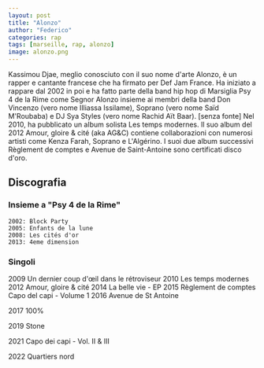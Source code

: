 ```yaml
---
layout: post
title: "Alonzo"
author: "Federico"
categories: rap
tags: [marseille, rap, alonzo]
image: alonzo.png
---
```


Kassimou Djae, meglio conosciuto con il suo nome d'arte Alonzo, è un rapper e cantante francese che ha firmato per Def Jam France. Ha iniziato a rappare dal 2002 in poi e ha fatto parte della band hip hop di Marsiglia Psy 4 de la Rime come Segnor Alonzo insieme ai membri della band Don Vincenzo (vero nome Illiassa Issilame), Soprano (vero nome Saïd M'Roubaba) e DJ Sya Styles (vero nome Rachid Aït Baar). [senza fonte] Nel 2010, ha pubblicato un album solista Les temps modernes. Il suo album del 2012 Amour, gloire & cité (aka AG&C) contiene collaborazioni con numerosi artisti come Kenza Farah, Soprano e L'Algérino. I suoi due album successivi Règlement de comptes e Avenue de Saint-Antoine sono certificati disco d'oro.

## Discografia

### Insieme a "Psy 4 de la Rime"

    2002: Block Party
    2005: Enfants de la lune
    2008: Les cités d'or
    2013: 4eme dimension

### Singoli

2009 Un dernier coup d'œil dans le rétroviseur
2010 Les temps modernes
2012 Amour, gloire & cité
2014 La belle vie - EP
2015 Règlement de comptes
Capo del capi - Volume 1
2016 Avenue de St Antoine

2017 100%

2019 Stone

2021 Capo dei capi - Vol. II & III

2022 Quartiers nord
